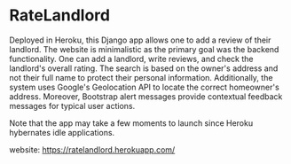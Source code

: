 # RateLandlord

Deployed in Heroku, this Django app allows one to add a review of their landlord. The website is minimalistic as the primary goal was the backend functionality. 
One can add a landlord, write reviews, and check the landlord's overall rating.  The search is based on the owner's address and not their full name to protect their personal information. Additionally, the system uses Google's Geolocation API to locate the correct homeowner's address. Moreover, Bootstrap alert messages provide contextual feedback messages for typical user actions.

Note that the app may take a few moments to launch since Heroku hybernates idle applications.

website: https://ratelandlord.herokuapp.com/


